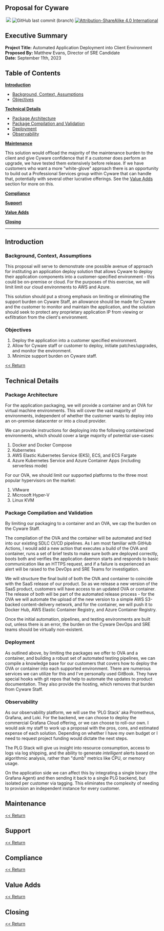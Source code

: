 ## Proposal for Cyware

<p align="center">
<img src="https://img.shields.io/badge/version-1.0-blue">
<img alt="GitHub last commit (branch)" src="https://img.shields.io/github/last-commit/x86txt/portfolio/cyware">
<a href="https://creativecommons.org/licenses/by-sa/4.0/"><img src="https://img.shields.io/badge/License-CC_BY--SA_4.0-lightgrey.svg?style=flat-square" alt="Attribution-ShareAlike 4.0 International"></a>
</p>

## Executive Summary

**Project Title:** Automated Application Deployment into Client Environment  
**Proposed By:** Matthew Evans, Director of SRE Candidate  
**Date:** September 11th, 2023  

## Table of Contents

[**Introduction**](#introduction)<a id='intro'></a>
   - [Background, Context, Assumptions](#background-context-assumptions)
   - [Objectives](#objectives)

[**Technical Details**](#technical-details)<a id='tech'></a>
   - [Package Architecture](#package-architecture)
   - [Package Compilation and Validation](#package-compilation-and-validation)
   - [Deployment](#deployment)
   - [Observability](#observability)

[**Maintenance**](#maintenance)<a id='maintenance'></a>

This solution would offload the majority of the maintenance burden to the client and give Cyware confidence that if a customer does perform an upgrade, we have tested them extensively before release. If we have customers who want a more "white-glove" approach there is an opportunity to build out a Professional Services group within Cyware that can handle that, potentially with several other lucrative offerings. See the [Value Adds](#value-adds) section for more on this.

[**Compliance**](#compliance)<a id='compliance'></a>

[**Support**](#support)<a id='support'></a>

[**Value Adds**](#value-adds)<a id='value'></a>

[**Closing**](#closing)<a id='closing'></a>




***

## Introduction

### Background, Context, Assumptions

This proposal will serve to demonstrate one possible avenue of approach for instituting an application deploy solution that allows Cyware to deploy their application components into a customer-specified environment - this could be on-premise or cloud. For the purposes of this exercise, we will limit limit our cloud environments to AWS and Azure.

This solution should put a strong emphasis on limiting or eliminating the support burden on Cyware Staff, an allowance should be made for Cyware and the customer to monitor and maintain the application, and the solution should seek to protect any proprietary application IP from viewing or exfiltration from the client's environment.

### Objectives

1. Deploy the application into a customer specified environment.
2. Allow for Cyware staff or customer to deploy, initiate patches/upgrades, and monitor the environment.
3. Minimize support burden on Cyware staff.


[<< Return](./README.md#intro)

## Technical Details

### Package Architecture

For the application packaging, we will provide a container and an OVA for virtual machine environments. This will cover the vast majority of environments, independent of whether the customer wants to deploy into an on-premise datacenter or into a cloud provider. 

We can provide instructions for deploying into the following containerized environments, which should cover a large majority of potential use-cases:

1. Docker and Docker Compose
2. Kubernetes
3. AWS Elastic Kubernetes Service (EKS), ECS, and ECS Fargate
4. Azure Kubernetes Service and Azure Container Apps (including serverless mode)

For our OVA, we should limit our supported platforms to the three most popular hypervisors on the market:

1. VMware
2. Microsoft Hyper-V
3. Linux KVM

### Package Compilation and Validation

By limiting our packaging to a container and an OVA, we cap the burden on the Cyware Staff.

The compilation of the OVA and the container will be automated and tied into our existing SDLC CI/CD pipelines. As I am most familiar with GitHub Actions, I would add a new action that executes a build of the OVA and container, runs a set of brief tests to make sure both are deployed correctly, boots both and verifies the application daemon starts and responds to basic communication like an HTTPS request, and if a failure is experienced an alert will be raised to the DevOps and SRE Teams for investigation.

We will structure the final build of both the OVA and container to coincide with the SaaS release of our product. So as we release a new version of the SaaS product, customers will have access to an updated OVA or container. The release of both will be part of the automated release process - for the OVA we will automate the upload of the new version to a simple AWS S3-backed content-delivery network, and for the container, we will push it to Docker Hub, AWS Elastic Container Registry, and Azure Container Registry.

Once the initial automation, pipelines, and testing environments are built out, unless there is an error, the burden on the Cyware DevOps and SRE teams should be virtually non-existent.

### Deployment

As outlined above, by limiting the packages we offer to OVA and a container, and building a robust set of automated testing pipelines, we can compile a knowledge base for our customers that covers how to deploy the OVA or container into each supported environment. There are numerous services we can utilize for this and I've personally used GitBook. They have special hooks with git repos that help to automate the updates to product documentation. They also provide the hosting, which removes that burden from Cyware Staff.


### Observability

As our observability platform, we will use the 'PLG Stack' aka Prometheus, Grafana, and Loki. For the backend, we can choose to deploy the commercial Grafana Cloud offering, or we can choose to roll-our own. I would ask my staff to work up a proposal with the pros, cons, and estimated expense of each solution. Depending on whether I have my own budget or I need to request project funding would dictate the next steps.

The PLG Stack will give us insight into resource consumption, access to logs via log shipping, and the ability to generate *intelligent* alerts based on algorithmic analysis, rather than "dumb" metrics like CPU, or memory usage. 

On the application side we can affect this by integrating a single binary (the Grafana Agent) and then sending it back to a single PLG backend, but isolated per customer via tagging. This eliminates the complexity of needing to provision an independent instance for every customer.

## Maintenance

[<< Return](./README.md#maintenance)

## Support

[<< Return](./README.md#support)

## Compliance

[<< Return](./README.md#compliance)

## Value Adds

[<< Return](./README.md#compliance)

## Closing

[<< Return](./README.md#closing)